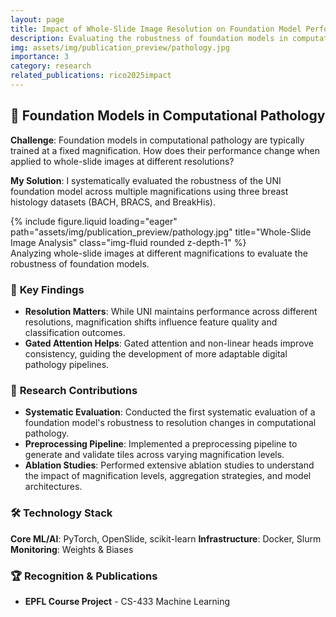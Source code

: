 ```yaml
---
layout: page
title: Impact of Whole-Slide Image Resolution on Foundation Model Performance
description: Evaluating the robustness of foundation models in computational pathology
img: assets/img/publication_preview/pathology.jpg
importance: 3
category: research
related_publications: rico2025impact
---
```


## 🔬 Foundation Models in Computational Pathology

**Challenge**: Foundation models in computational pathology are typically trained at a fixed magnification. How does their performance change when applied to whole-slide images at different resolutions?

**My Solution**: I systematically evaluated the robustness of the UNI foundation model across multiple magnifications using three breast histology datasets (BACH, BRACS, and BreakHis).

<div class="row">
    <div class="col-sm mt-3 mt-md-0">
        {% include figure.liquid loading="eager" path="assets/img/publication_preview/pathology.jpg" title="Whole-Slide Image Analysis" class="img-fluid rounded z-depth-1" %}
    </div>
</div>
<div class="caption">
    Analyzing whole-slide images at different magnifications to evaluate the robustness of foundation models.
</div>

### 🎯 **Key Findings**

- **Resolution Matters**: While UNI maintains performance across different resolutions, magnification shifts influence feature quality and classification outcomes.
- **Gated Attention Helps**: Gated attention and non-linear heads improve consistency, guiding the development of more adaptable digital pathology pipelines.

### 🔬 **Research Contributions**

- **Systematic Evaluation**: Conducted the first systematic evaluation of a foundation model's robustness to resolution changes in computational pathology.
- **Preprocessing Pipeline**: Implemented a preprocessing pipeline to generate and validate tiles across varying magnification levels.
- **Ablation Studies**: Performed extensive ablation studies to understand the impact of magnification levels, aggregation strategies, and model architectures.

### 🛠️ **Technology Stack**

**Core ML/AI**: PyTorch, OpenSlide, scikit-learn
**Infrastructure**: Docker, Slurm
**Monitoring**: Weights & Biases

### 🏆 **Recognition & Publications**

- **EPFL Course Project** - CS-433 Machine Learning
